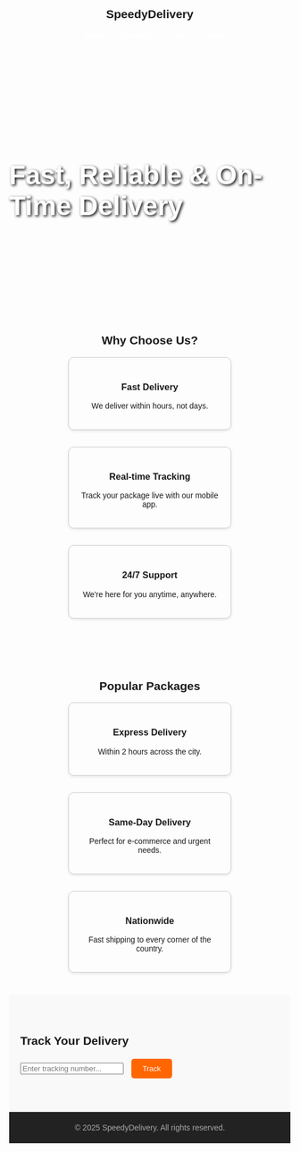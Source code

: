 <!DOCTYPE html>
<html lang="en">
<head>
  <meta charset="UTF-8" />
  <meta name="viewport" content="width=device-width, initial-scale=1.0"/>
  <title>SpeedyDelivery</title>
  <style>
    body {
      margin: 0;
      font-family: Arial, sans-serif;
    }

    header {
      background-color: #ff6600;
      padding: 20px;
      color: white;
      display: flex;
      justify-content: space-between;
      align-items: center;
      position: sticky;
      top: 0;
      z-index: 100;
    }

    nav a {
      color: white;
      margin-left: 20px;
      text-decoration: none;
      font-weight: bold;
      cursor: pointer;
    }

    .hero {
      background-image: url('https://images.unsplash.com/photo-1604145559207-5c8e3f0b0dfb?auto=format&fit=crop&w=1500&q=80');
      background-size: cover;
      background-position: center;
      height: 400px;
      display: flex;
      justify-content: center;
      align-items: center;
      color: white;
      text-shadow: 2px 2px 5px #000;
    }

    .hero h1 {
      font-size: 48px;
    }

    .section {
      padding: 40px 20px;
      text-align: center;
    }

    .cards {
      display: flex;
      justify-content: center;
      gap: 30px;
      flex-wrap: wrap;
    }

    .card {
      border: 1px solid #ccc;
      border-radius: 10px;
      padding: 20px;
      width: 250px;
      box-shadow: 0 2px 5px rgba(0,0,0,0.1);
    }

    footer {
      background-color: #222;
      color: #aaa;
      text-align: center;
      padding: 20px;
    }

    #tracking-section {
      background-color: #f9f9f9;
      padding: 40px 20px;
    }

    form {
      margin-top: 20px;
    }

    input[type="text"] {
      padding: 10px;
      width: 250px;
      border: 1px solid #ccc;
      border-radius: 5px;
    }

    button {
      padding: 10px 20px;
      background-color: #ff6600;
      color: white;
      border: none;
      border-radius: 5px;
      margin-left: 10px;
      cursor: pointer;
    }

    #tracking-result {
      margin-top: 20px;
      font-weight: bold;
    }
  </style>
</head>
<body>

  <header>
    <h2>SpeedyDelivery</h2>
    <nav>
      <a href="#">Home</a>
      <a href="#">Services</a>
      <a href="#tracking-section">Track</a>
      <a href="#">Contact</a>
    </nav>
  </header>

  <section class="hero">
    <h1>Fast, Reliable & On-Time Delivery</h1>
  </section>

  <section class="section">
    <h2>Why Choose Us?</h2>
    <div class="cards">
      <div class="card">
        <h3>Fast Delivery</h3>
        <p>We deliver within hours, not days.</p>
      </div>
      <div class="card">
        <h3>Real-time Tracking</h3>
        <p>Track your package live with our mobile app.</p>
      </div>
      <div class="card">
        <h3>24/7 Support</h3>
        <p>We're here for you anytime, anywhere.</p>
      </div>
    </div>
  </section>

  <section class="section">
    <h2>Popular Packages</h2>
    <div class="cards">
      <div class="card">
        <h3>Express Delivery</h3>
        <p>Within 2 hours across the city.</p>
      </div>
      <div class="card">
        <h3>Same-Day Delivery</h3>
        <p>Perfect for e-commerce and urgent needs.</p>
      </div>
      <div class="card">
        <h3>Nationwide</h3>
        <p>Fast shipping to every corner of the country.</p>
      </div>
    </div>
  </section>

  <!-- Tracking Section -->
  <section id="tracking-section">
    <h2>Track Your Delivery</h2>
    <form onsubmit="trackDelivery(event)">
      <input type="text" id="tracking-id" placeholder="Enter tracking number..." required />
      <button type="submit">Track</button>
    </form>
    <div id="tracking-result"></div>
  </section>

  <footer>
    &copy; 2025 SpeedyDelivery. All rights reserved.
  </footer>

  <script>
    function trackDelivery(event) {
      event.preventDefault();
      const trackingId = document.getElementById('tracking-id').value.trim();
      const resultDiv = document.getElementById('tracking-result');

      // Simulated tracking data
      const fakeStatus = {
        "12345": "📦 Your package is out for delivery.",
        "67890": "✅ Your package was delivered yesterday.",
        "11111": "⌛ Awaiting pickup at distribution center.",
      };

      // Show result
      if (trackingId in fakeStatus) {
        resultDiv.textContent = fakeStatus[trackingId];
        resultDiv.style.color = "green";
      } else {
        resultDiv.textContent = "❌ Tracking ID not found. Please check and try again.";
        resultDiv.style.color = "red";
      }
    }
  </script>
